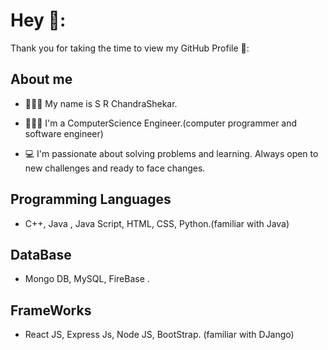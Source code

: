 <!-- - 👋 Hi, I’m S R Chandra Shekar
- 👀 I’m interested in Web Development and Competetive Coding ...
- 🌱 I’m currently learning React Native...
- 📫 How to reach me ... -->


# Hey 👋:

Thank you for taking the time to view my GitHub Profile 🖤:

## About me

- 🙋🏻‍♂️ My name is S R ChandraShekar.

- 👨🏻‍💻 I'm a ComputerScience Engineer.(computer programmer and software engineer)

- 💻 I'm passionate about solving problems and learning. Always open to new challenges and ready to face changes.

## Programming Languages

* C++, Java , Java Script, HTML, CSS, Python.(familiar with Java)

## DataBase

*  Mongo DB, MySQL, FireBase .

## FrameWorks

* React JS, Express Js, Node JS, BootStrap. (familiar with DJango)






<!---
chandru007raju/chandru007raju is a ✨ special ✨ repository because its `README.md` (this file) appears on your GitHub profile.
You can click the Preview link to take a look at your changes.
--->
